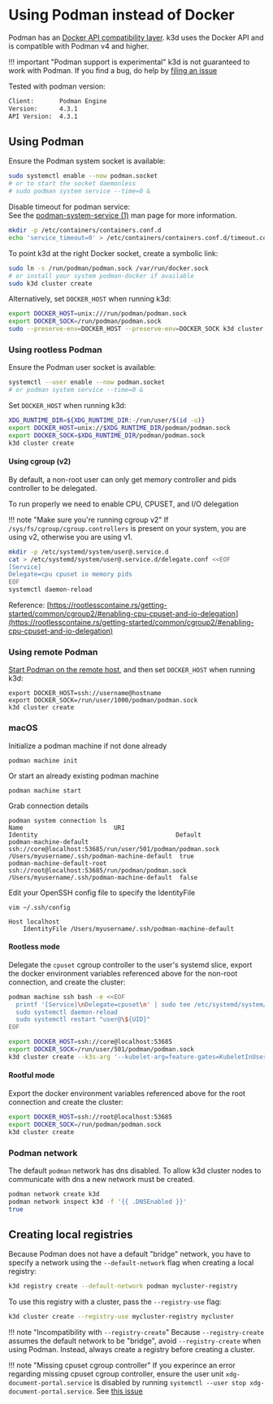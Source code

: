 # Using Podman instead of Docker

Podman has an [Docker API compatibility layer](https://podman.io/blogs/2020/06/29/podman-v2-announce.html#restful-api). k3d uses the Docker API and is compatible with Podman v4 and higher.

!!! important "Podman support is experimental"
    k3d is not guaranteed to work with Podman. If you find a bug, do help by [filing an issue](https://github.com/k3d-io/k3d/issues/new?labels=bug&template=bug_report.md&title=%5BBUG%5D+Podman)

Tested with podman version:
```bash
Client:       Podman Engine
Version:      4.3.1
API Version:  4.3.1
```

## Using Podman

Ensure the Podman system socket is available:

```bash
sudo systemctl enable --now podman.socket
# or to start the socket daemonless
# sudo podman system service --time=0 &
```

Disable timeout for podman service:<br>
See the [podman-system-service (1)](https://docs.podman.io/en/latest/markdown/podman-system-service.1.html) man page for more information.
```bash
mkdir -p /etc/containers/containers.conf.d
echo 'service_timeout=0' > /etc/containers/containers.conf.d/timeout.conf
```

To point k3d at the right Docker socket, create a symbolic link:

```bash
sudo ln -s /run/podman/podman.sock /var/run/docker.sock
# or install your system podman-docker if available
sudo k3d cluster create
```

Alternatively, set `DOCKER_HOST` when running k3d:

```bash
export DOCKER_HOST=unix:///run/podman/podman.sock
export DOCKER_SOCK=/run/podman/podman.sock
sudo --preserve-env=DOCKER_HOST --preserve-env=DOCKER_SOCK k3d cluster create
```

### Using rootless Podman

Ensure the Podman user socket is available:

```bash
systemctl --user enable --now podman.socket
# or podman system service --time=0 &
```

Set `DOCKER_HOST` when running k3d:

```bash
XDG_RUNTIME_DIR=${XDG_RUNTIME_DIR:-/run/user/$(id -u)}
export DOCKER_HOST=unix://$XDG_RUNTIME_DIR/podman/podman.sock
export DOCKER_SOCK=$XDG_RUNTIME_DIR/podman/podman.sock
k3d cluster create
```

#### Using cgroup (v2)

By default, a non-root user can only get memory controller and pids controller to be delegated.

To run properly we need to enable CPU, CPUSET, and I/O delegation

!!! note "Make sure you're running cgroup v2"
    If `/sys/fs/cgroup/cgroup.controllers` is present on your system, you are using v2, otherwise you are using v1.

```bash
mkdir -p /etc/systemd/system/user@.service.d
cat > /etc/systemd/system/user@.service.d/delegate.conf <<EOF
[Service]
Delegate=cpu cpuset io memory pids
EOF
systemctl daemon-reload
```

Reference: [https://rootlesscontaine.rs/getting-started/common/cgroup2/#enabling-cpu-cpuset-and-io-delegation](https://rootlesscontaine.rs/getting-started/common/cgroup2/#enabling-cpu-cpuset-and-io-delegation)

### Using remote Podman

[Start Podman on the remote host](https://github.com/containers/podman/blob/main/docs/tutorials/remote_client.md), and then set `DOCKER_HOST` when running k3d:

```
export DOCKER_HOST=ssh://username@hostname
export DOCKER_SOCK=/run/user/1000/podman/podman.sock
k3d cluster create
```

### macOS

Initialize a podman machine if not done already

```
podman machine init
```

Or start an already existing podman machine

```
podman machine start
```

Grab connection details 

```
podman system connection ls
Name                         URI                                                         Identity                                      Default
podman-machine-default       ssh://core@localhost:53685/run/user/501/podman/podman.sock  /Users/myusername/.ssh/podman-machine-default  true
podman-machine-default-root  ssh://root@localhost:53685/run/podman/podman.sock           /Users/myusername/.ssh/podman-machine-default  false
```

Edit your OpenSSH config file to specify the IdentityFile

```
vim ~/.ssh/config

Host localhost
	IdentityFile /Users/myusername/.ssh/podman-machine-default
```

#### Rootless mode

Delegate the `cpuset` cgroup controller to the user's systemd slice, export the docker environment variables referenced above for the non-root connection, and create the cluster:

```bash
podman machine ssh bash -e <<EOF
  printf '[Service]\nDelegate=cpuset\n' | sudo tee /etc/systemd/system/user@.service.d/k3d.conf
  sudo systemctl daemon-reload
  sudo systemctl restart "user@\${UID}"
EOF

export DOCKER_HOST=ssh://core@localhost:53685
export DOCKER_SOCK=/run/user/501/podman/podman.sock
k3d cluster create --k3s-arg '--kubelet-arg=feature-gates=KubeletInUserNamespace=true@server:*'
```

#### Rootful mode

Export the docker environment variables referenced above for the root connection and create the cluster:

```bash
export DOCKER_HOST=ssh://root@localhost:53685
export DOCKER_SOCK=/run/podman/podman.sock
k3d cluster create
```

### Podman network

The default `podman` network has dns disabled. To allow k3d cluster nodes to communicate with dns a new network must be created.
```bash
podman network create k3d
podman network inspect k3d -f '{{ .DNSEnabled }}'
true
```

## Creating local registries

Because Podman does not have a default "bridge" network, you have to specify a network using the `--default-network` flag when creating a local registry:

```bash
k3d registry create --default-network podman mycluster-registry
```

To use this registry with a cluster, pass the `--registry-use` flag:

```bash
k3d cluster create --registry-use mycluster-registry mycluster
```

!!! note "Incompatibility with `--registry-create`"
    Because `--registry-create` assumes the default network to be "bridge", avoid `--registry-create` when using Podman. Instead, always create a registry before creating a cluster.

!!! note "Missing cpuset cgroup controller"
    If you experince an error regarding missing cpuset cgroup controller, ensure the user unit `xdg-document-portal.service` is disabled by running `systemctl --user stop xdg-document-portal.service`. See [this issue](https://github.com/systemd/systemd/issues/18293#issuecomment-831397578)

